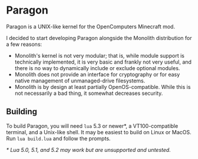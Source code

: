 # Paragon

Paragon is a UNIX-like kernel for the OpenComputers Minecraft mod.

I decided to start developing Paragon alongside the Monolith distribution for a few reasons:

  - Monolith's kernel is not very modular; that is, while module support is technically implemented, it is very basic and frankly not very useful, and there is no way to dynamically include or exclude optional modules.
  - Monolith does not provide an interface for cryptography or for easy native management of unmanaged-drive filesystems.
  - Monolith is by design at least partially OpenOS-compatible. While this is not necessarily a bad thing, it somewhat decreases security.

## Building

To build Paragon, you will need `lua` 5.3 or newer\*, a VT100-compatible terminal, and a Unix-like shell. It may be easiest to build on Linux or MacOS. Run `lua build.lua` and follow the prompts.


*\* Lua 5.0, 5.1, and 5.2 may work but are unsupported and untested.*
